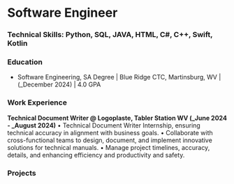 # Software Engineer

### Technical Skills: Python, SQL, JAVA, HTML, C#, C++, Swift, Kotlin

### Education
- Software Engineering, SA Degree | Blue Ridge CTC, Martinsburg, WV | (_December 2024) | 4.0 GPA

### Work Experience
**Technical Document Writer @ Logoplaste, Tabler Station WV (_June 2024 - _August 2024)**
•	Technical Document Writer Internship, ensuring technical accuracy in alignment with business goals.
•	Collaborate with cross-functional teams to design, document, and implement innovative solutions for technical manuals.
•	Manage project timelines, accuracy, details, and enhancing efficiency and productivity and safety.


### Projects
